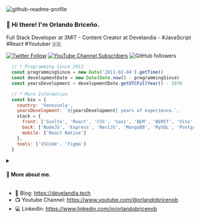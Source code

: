 ![github-readme-profile](https://raw.githubusercontent.com/OrlandoBricenoB/OrlandoBricenoB/c08c0e0f47e5da129951be22c4de1f49acfafbe0/resources/repo-cover.png)

### 👋 Hi there! I'm Orlando Briceño.

Full Stack Developer at 3MIT - Content Creator at Develandia - #JavaScript #React #Youtuber 🇻🇪

[![Twitter Follow](https://img.shields.io/twitter/follow/orlandobricenob?style=social)](https://twitter.com/orlandobricenob)
[![YouTube Channel Subscribers](https://img.shields.io/youtube/channel/subscribers/UCvESQBtiQLWZz3zYYx19MhQ?style=social)](https://youtube.com/@orlandobricenob?sub_confirmation=1)
![GitHub followers](https://img.shields.io/github/followers/orlandobricenob?style=social)

```javascript
  // * Programming Since 2011
  const programmingSince = new Date('2011-02-04').getTime()
  const developmentDate = new Date(Date.now() - programmingSince)
  const yearsDevelopment = developmentDate.getUTCFullYear() - 1970

  // * More Information
  const bio = {
    country: 'Venezuela',
    yearsDevelopment: `${yearsDevelopment} years of experience.`,
    stack = {
      front: ['Svelte', 'React', 'CSS', 'Sass', 'BEM', 'BEMIT', 'Vite', ...rest],
      back: ['NodeJS', 'Express', 'NestJS', 'MongoDB', 'MySQL', 'PostgreSQL', ...rest],
      mobile: ['React Native']
    },
    tools: ['VSCode', 'Figma']
  }
```

<details>  
  <summary><h4>💬 More about me.</h4></summary>
  
  - I live alone with my wife.
  - I like to learn from other people.
  - I love sharing my knowledge and learning with my team while we have fun developing.
</details>

- 📰 Blog: https://develandia.tech
- 📺 Youtube Channel: https://www.youtube.com/@orlandobricenob
- 💻 LinkedIn: https://www.linkedin.com/in/orlandobricenob
